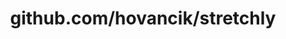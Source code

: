 ---
layout: post
title: github.com/hovancik/stretchly
categories: link
tags: [انگلیسی, گیت‌هاب, برنامه‌نویسی]
---